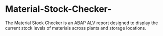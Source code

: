 # Material-Stock-Checker-
The Material Stock Checker is an ABAP ALV report designed to display the current stock levels of materials across plants and storage locations.
